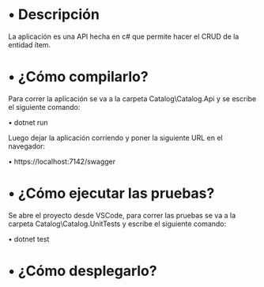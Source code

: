 # • Descripción
La aplicación es una API hecha en c# que permite hacer el CRUD de la entidad ítem.

# • ¿Cómo compilarlo?
Para correr la aplicación se va a la carpeta Catalog\Catalog.Api y se escribe el siguiente comando:

• dotnet run

Luego dejar la aplicación corriendo y poner la siguiente URL en el navegador:

• https://localhost:7142/swagger

# • ¿Cómo ejecutar las pruebas?
Se abre el proyecto desde VSCode, para correr las pruebas se va a la carpeta Catalog\Catalog.UnitTests y escribe el siguiente comando:

• dotnet test

# • ¿Cómo desplegarlo?
